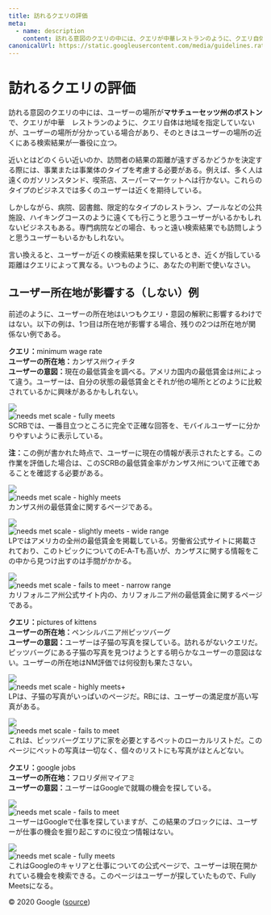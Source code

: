 ```yaml
---
title: 訪れるクエリの評価
meta:
  - name: description
    content: 訪れる意図のクエリの中には、クエリが中華レストランのように、クエリ自体は地域を指定していないが、ユーザーの場所が分かっている場合があり、そのときはユーザーの場所の近くにある検索結果が一番役に立つ。
canonicalUrl: https://static.googleusercontent.com/media/guidelines.raterhub.com///searchqualityevaluatorguidelines.pdf
---
```


# 訪れるクエリの評価

訪れる意図のクエリの中には、ユーザーの場所が**マサチューセッツ州のボストン**で、クエリが<span class="query">中華　レストラン</span>のように、クエリ自体は地域を指定していないが、ユーザーの場所が分かっている場合があり、そのときはユーザーの場所の近くにある検索結果が一番役に立つ。

近いとはどのくらい近いのか、訪問者の結果の距離が遠すぎるかどうかを決定する際には、事業または事業体のタイプを考慮する必要がある。例えば、多く人は遠くのガソリンスタンド、喫茶店、スーパーマーケットへは行かない。これらのタイプのビジネスでは多くのユーザーは近くを期待している。

しかしながら、病院、図書館、限定的なタイプのレストラン、プールなどの公共施設、ハイキングコースのように遠くても行こうと思うユーザーがいるかもしれないビジネスもある。専門病院などの場合、もっと遠い検索結果でも訪問しようと思うユーザーもいるかもしれない。

言い換えると、ユーザーが近くの検索結果を探しているとき、近くが指している距離はクエリによって異なる。いつものように、あなたの判断で使いなさい。

## ユーザー所在地が影響する（しない）例

前述のように、ユーザーの所在地はいつもクエリ・意図の解釈に影響するわけではない。以下の例は、1つ目は所在地が影響する場合、残りの2つは所在地が関係ない例である。

<div class="examples">
<div class="example">

**クエリ：**<span class="query">minimum wage rate</span>  
**ユーザーの所在地：**<!-- -->カンザス州ウィチタ  
**ユーザーの意図：**<!-- -->現在の最低賃金を調べる。アメリカ国内の最低賃金は州によって違う。ユーザーは、自分の状態の最低賃金とそれが他の場所とどのように比較されているかに興味があるかもしれない。

<div class="results">
<div class="result">

![](../images/img792.jpg)  
![needs met scale - fully meets](../images/fullym.jpg)  
SCRBでは、一番目立つところに完全で正確な回答を、モバイルユーザーに分かりやすいように表示している。

**注：**<!-- -->この例が書かれた時点で、ユーザーに現在の情報が表示されたとする。この作業を評価した場合は、このSCRBの最低賃金率がカンザス州について正確であることを確認する必要がある。

</div>
<div class="result">

![](../images/img794.jpg)  
![needs met scale - highly meets](../images/hm.jpg)  
カンザス州の最低賃金に関するページである。

</div>
<div class="result">

![](../images/img796.jpg)  
![needs met scale - slightly meets - wide range](../images/sm-wide.jpg)  
LPではアメリカの全州の最低賃金を掲載している。労働省公式サイトに掲載されており、このトピックについてのE‑A‑Tも高いが、カンザスに関する情報をこの中から見つけ出すのは手間がかかる。

</div>
<div class="result">

![](../images/img798.jpg)  
![needs met scale - fails to meet - narrow range](../images/failsm-narrow.jpg)  
カリフォルニア州公式サイト内の、カリフォルニア州の最低賃金に関するページである。

</div>
</div>
</div>
<div class="example">

**クエリ：**<span class="query">pictures of kittens</span>  
**ユーザーの所在地：**<!-- -->ペンシルバニア州ピッツバーグ  
**ユーザーの意図：**<!-- -->ユーザーは子猫の写真を探している。訪れるがないクエリだ。ピッツバーグにある子猫の写真を見つけようとする明らかなユーザーの意図はない。ユーザーの所在地はNM評価では何役割も果たさない。

<div class="results">
<div class="result">

![](../images/img801.jpg)  
![needs met scale - highly meets+](../images/hm+.jpg)  
LPは、子猫の写真がいっぱいのページだ。RBには、ユーザーの満足度が高い写真がある。

</div>
<div class="result">

![](../images/img803.jpg)  
![needs met scale - fails to meet](../images/failsm.jpg)  
これは、ピッツバーグエリアに家を必要とするペットのローカルリストだ。このページにペットの写真は一切なく、個々のリストにも写真がほとんどない。

</div>
</div>
</div>
<div class="example">

**クエリ：**<span class="query">google jobs</span>  
**ユーザーの所在地：**<!-- -->フロリダ州マイアミ  
**ユーザーの意図：**<!-- -->ユーザーはGoogleで就職の機会を探している。

<div class="results">
<div class="result">

![](../images/img805.jpg)  
![needs met scale - fails to meet](../images/failsm.jpg)  
ユーザーはGoogleで仕事を探していますが、この結果のブロックには、ユーザーが仕事の機会を掘り起こすのに役立つ情報はない。

</div>
<div class="result">

![](../images/img807.jpg)  
![needs met scale - fully meets](../images/fullym.jpg)  
これはGoogleのキャリアと仕事についての公式ページで、ユーザーは現在開かれている機会を検索できる。このページはユーザーが探していたもので、Fully Meetsになる。

</div>
</div>
</div>
</div>

<div class="source">
© 2020 Google (<a href="https://static.googleusercontent.com/media/guidelines.raterhub.com///searchqualityevaluatorguidelines.pdf">source</a>)
</div>

